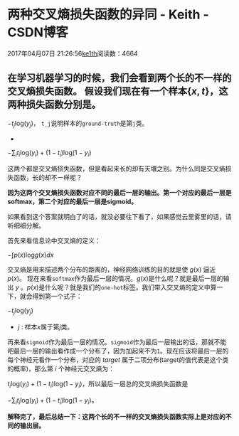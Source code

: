 # 两种交叉熵损失函数的异同 - Keith - CSDN博客





2017年04月07日 21:26:56[ke1th](https://me.csdn.net/u012436149)阅读数：4664








在学习机器学习的时候，我们会看到两个长的不一样的交叉熵损失函数。 
**假设我们现在有一个样本**$\{ x,t\}$，这两种损失函数分别是。
- 
$-t_j\text{log}(y_j)$， `t_j`说明样本的`ground-truth`是第`j`类。

- 
$-\sum_it_i\text{log}(y_i)+(1-t_i)\text{log}(1-y_i)$


这两个都是交叉熵损失函数，但是看起来长的却有天壤之别。为什么同是交叉熵损失函数，长的却不一样呢？

**因为这两个交叉熵损失函数对应不同的最后一层的输出。第一个对应的最后一层是softmax，第二个对应的最后一层是sigmoid。**

如果看到这个答案就明白了的话，就没必要往下看了，如果感觉云里雾里的话，请听细细分解。

首先来看信息论中交叉熵的定义： 


$-\int p(x)\text{log}g(x)dx$

交叉熵是用来描述两个分布的距离的，神经网络训练的目的就是使 $g(x)$ 逼近 $p(x)$。
现在来看`softmax`作为最后一层的情况。$g(x)$是什么呢？就是最后一层的输出 $y$ 。$p(x)$是什么呢？就是我们的`one-hot`标签。我们带入交叉熵的定义中算一下，就会得到第一个式子： 


$-t_j\text{log}(y_j)$
- $j$ : 样本$x$属于第$j$类。

再来看`sigmoid`作为最后一层的情况。`sigmoid`作为最后一层输出的话，那就不能吧最后一层的输出看作成一个分布了，因为加起来不为`1`。现在应该将最后一层的每个神经元看作一个分布，对应的 $target$ 属于二项分布(target的值代表是这个类的概率)，那么第 $i$ 个神经元交叉熵为：

$t_i\text{log}(y_i)+(1-t_i)\text{log}(1-y_i)$，所以最后一层总的交叉熵损失函数是

$-\sum_it_i\text{log}(y_i)+(1-t_i)\text{log}(1-y_i)$。

**解释完了，最后总结一下：这两个长的不一样的交叉熵损失函数实际上是对应的不同的输出层。**




